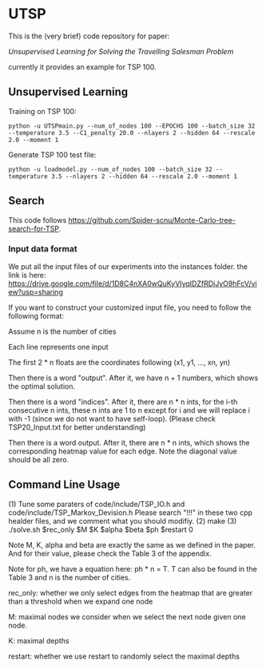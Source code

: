 # UTSP
This is the (very brief) code repository for paper:

*Unsupervised Learning for Solving the Travelling Salesman Problem* 

currently it provides an example for TSP 100. 

## Unsupervised Learning
Training on TSP 100:

`
python -u UTSPmain.py --num_of_nodes 100 --EPOCHS 100 --batch_size 32 --temperature 3.5 --C1_penalty 20.0 --nlayers 2 --hidden 64 --rescale 2.0 --moment 1
`

Generate TSP 100 test file:

`
python -u loadmodel.py --num_of_nodes 100 --batch_size 32 --temperature 3.5 --nlayers 2 --hidden 64 --rescale 2.0 --moment 1
`

## Search
This code follows https://github.com/Spider-scnu/Monte-Carlo-tree-search-for-TSP.
### Input data format
We put all the input files of our experiments into the instances folder. the link is here:
https://drive.google.com/file/d/1D8C4nXA0wQuKyVIyqIDZfRDjJyO9hFcV/view?usp=sharing

If you want to construct your customized input file, you need to follow the following format:

Assume n is the number of cities

Each line represents one input

The first 2 * n floats are the coordinates following (x1, y1, ..., xn, yn)

Then there is a word "output". After it, we have n + 1 numbers, which shows the optimal solution.

Then there is a word "indices". After it, there are n * n ints, for the i-th consecutive n ints, these n ints are 1 to n except for i and we will replace i with -1 (since we do not want to have self-loop). (Please check TSP20_Input.txt for better understanding)

Then there is a word output. After it, there are n * n ints, which shows the corresponding heatmap value for each edge. Note the diagonal value should be all zero.

## Command Line Usage

(1) Tune some paraters of code/include/TSP_IO.h and code/include/TSP_Markov_Devision.h
    Please search "!!!" in these two cpp healder files, and we comment what you should modifiy. 
(2) make
(3) ./solve.sh $rec_only $M $K $alpha $beta $ph $restart 0

Note M, K, alpha and beta are exactly the same as we defined in the paper. And for their value, please check the Table 3 of the appendix.

Note for ph, we have a equation here: ph * n = T. T can also be found in the Table 3 and n is the number of cities.

rec_only: whether we only select edges from the heatmap that are greater than a threshold when we expand one node

M: maximal nodes we consider when we select the next node given one node. 

K: maximal depths

restart: whether we use restart to randomly select the maximal depths

